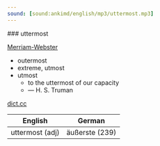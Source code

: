 ```yaml
---
sound: [sound:ankimd/english/mp3/uttermost.mp3]
---
```


\### uttermost

[Merriam-Webster](https://www.merriam-webster.com/dictionary/uttermost)

- outermost
- extreme, utmost
- utmost
    - to the uttermost of our capacity
    - — H. S. Truman

[dict.cc](https://www.dict.cc/uttermost)

| English        | German       |
| -------------- | ------------ |
| uttermost (adj) | äußerste (239) |
